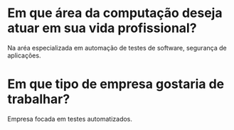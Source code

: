 # Em que área da computação deseja atuar em sua vida profissional?
Na aréa especializada em automação de testes de software, segurança de aplicações.

# Em que tipo de empresa gostaria de trabalhar?
Empresa focada em testes automatizados.
